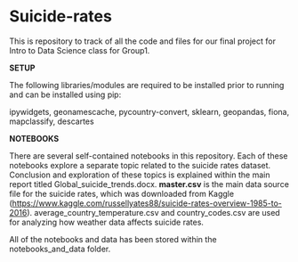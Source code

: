 # Suicide-rates
This is repository to track of all the code and files for our final project for Intro to Data Science class for Group1.

<b>SETUP</b>

The following libraries/modules are required to be installed prior to running and can be installed using pip:

ipywidgets,
geonamescache,
pycountry-convert,
sklearn,
geopandas, 
fiona,
mapclassify,
descartes

<b>NOTEBOOKS</b>

There are several self-contained notebooks in this repository. Each of these notebooks explore a separate topic related to the suicide rates dataset. Conclusion and exploration of these topics is explained within the main report titled Global_suicide_trends.docx. <b>master.csv</b> is the main data source file for the suicide rates, which was downloaded from Kaggle (https://www.kaggle.com/russellyates88/suicide-rates-overview-1985-to-2016). average_country_temperature.csv and country_codes.csv are used for analyzing how weather data affects suicide rates. 

All of the notebooks and data has been stored within the notebooks_and_data folder.

